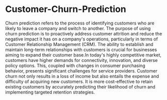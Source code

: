# Customer-Churn-Prediction
Churn prediction refers to the process of identifying customers who are likely to leave a company and switch to another. The purpose of using churn prediction is to proactively address customer attrition and reduce the negative impact it has on a company's operations, particularly in terms of Customer Relationship Management (CRM). The ability to establish and maintain long-term relationships with customers is crucial for businesses aiming to expand their customer base.In today's highly competitive market, customers have higher demands for connectivity, innovation, and diverse policy options. This, coupled with changes in consumer purchasing behavior, presents significant challenges for service providers. Customer churn not only results in a loss of income but also entails the expense and difficulty of acquiring new customers. It is more cost-effective to retain existing customers by accurately predicting their likelihood of churn and implementing targeted retention strategies.
